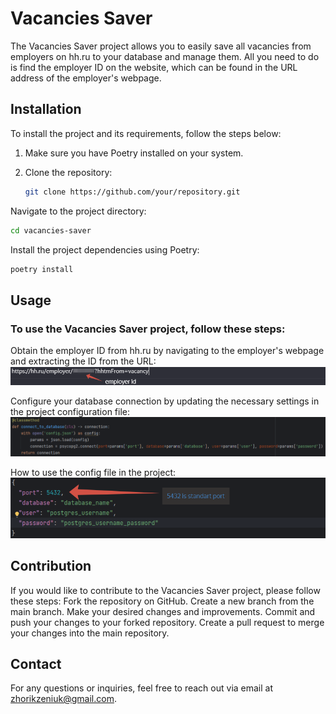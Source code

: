 # Vacancies Saver

The Vacancies Saver project allows you to easily save all vacancies from employers on hh.ru to your database and manage them. All you need to do is find the employer ID on the website, which can be found in the URL address of the employer's webpage.

## Installation

To install the project and its requirements, follow the steps below:

1. Make sure you have Poetry installed on your system.

2. Clone the repository:

   ```bash
   git clone https://github.com/your/repository.git
   ```
Navigate to the project directory:

   ```bash
   cd vacancies-saver
   ```
Install the project dependencies using Poetry:

   ```bash
   poetry install
   ```
## Usage
### To use the Vacancies Saver project, follow these steps:

Obtain the employer ID from hh.ru by navigating to the employer's webpage and extracting the ID from the URL:
![Obtain the employer ID from hh.ru by navigating to the employer's webpage and extracting the ID from the URL:](employer_id.png)

Configure your database connection by updating the necessary settings in the project configuration file:
![Configure your database connection by updating the necessary settings in the project configuration file:](config_file_structure.png)

How to use the config file in the project:
![How to use config file in project:](db_connect.png)

## Contribution
If you would like to contribute to the Vacancies Saver project, please follow these steps:
   Fork the repository on GitHub.
Create a new branch from the main branch.
Make your desired changes and improvements.
Commit and push your changes to your forked repository.
Create a pull request to merge your changes into the main repository.

## Contact
For any questions or inquiries, feel free to reach out via email at zhorikzeniuk@gmail.com.
